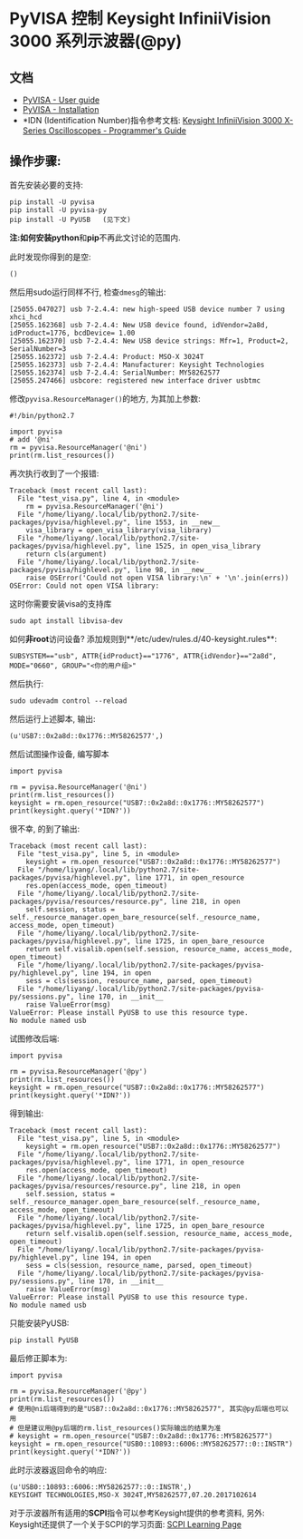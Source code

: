 # PyVISA 控制 Keysight InfiniiVision 3000 系列示波器(@py)

## 文档
* [PyVISA - User guide](https://pyvisa.readthedocs.io/en/latest/introduction/index.html)
* [PyVISA - Installation](https://pyvisa.readthedocs.io/en/latest/introduction/getting.html#installation)
* *IDN (Identification Number)指令参考文档: [Keysight InfiniiVision
3000 X-Series Oscilloscopes - Programmer's
Guide](https://www.keysight.com/upload/cmc_upload/All/3000_series_prog_guide.pdf)

## 操作步骤:
首先安装必要的支持:
```
pip install -U pyvisa
pip install -U pyvisa-py
pip install -U PyUSB   (见下文)
```
**注:**如何安装**python**和**pip**不再此文讨论的范围内.

此时发现你得到的是空:
```
()
```
然后用sudo运行同样不行, 检查`dmesg`的输出:
```
[25055.047027] usb 7-2.4.4: new high-speed USB device number 7 using xhci_hcd
[25055.162368] usb 7-2.4.4: New USB device found, idVendor=2a8d, idProduct=1776, bcdDevice= 1.00
[25055.162370] usb 7-2.4.4: New USB device strings: Mfr=1, Product=2, SerialNumber=3
[25055.162372] usb 7-2.4.4: Product: MSO-X 3024T
[25055.162373] usb 7-2.4.4: Manufacturer: Keysight Technologies
[25055.162374] usb 7-2.4.4: SerialNumber: MY58262577
[25055.247466] usbcore: registered new interface driver usbtmc
```

修改`pyvisa.ResourceManager()`的地方, 为其加上参数:
```
#!/bin/python2.7

import pyvisa
# add '@ni'
rm = pyvisa.ResourceManager('@ni')
print(rm.list_resources())
```

再次执行收到了一个报错:
```
Traceback (most recent call last):
  File "test_visa.py", line 4, in <module>
    rm = pyvisa.ResourceManager('@ni')
  File "/home/liyang/.local/lib/python2.7/site-packages/pyvisa/highlevel.py", line 1553, in __new__
    visa_library = open_visa_library(visa_library)
  File "/home/liyang/.local/lib/python2.7/site-packages/pyvisa/highlevel.py", line 1525, in open_visa_library
    return cls(argument)
  File "/home/liyang/.local/lib/python2.7/site-packages/pyvisa/highlevel.py", line 98, in __new__
    raise OSError('Could not open VISA library:\n' + '\n'.join(errs))
OSError: Could not open VISA library:
```

这时你需要安装visa的支持库
```
sudo apt install libvisa-dev
```

如何**非root**访问设备?
添加规则到**/etc/udev/rules.d/40-keysight.rules**:
```
SUBSYSTEM=="usb", ATTR{idProduct}=="1776", ATTR{idVendor}=="2a8d", MODE="0660", GROUP="<你的用户组>"
```
然后执行:
```
sudo udevadm control --reload
```

然后运行上述脚本, 输出:
```
(u'USB7::0x2a8d::0x1776::MY58262577',)
```

然后试图操作设备, 编写脚本
```
import pyvisa

rm = pyvisa.ResourceManager('@ni')
print(rm.list_resources())
keysight = rm.open_resource("USB7::0x2a8d::0x1776::MY58262577")
print(keysight.query('*IDN?'))
```
很不幸, 的到了输出:
```
Traceback (most recent call last):
  File "test_visa.py", line 5, in <module>
    keysight = rm.open_resource("USB7::0x2a8d::0x1776::MY58262577")
  File "/home/liyang/.local/lib/python2.7/site-packages/pyvisa/highlevel.py", line 1771, in open_resource
    res.open(access_mode, open_timeout)
  File "/home/liyang/.local/lib/python2.7/site-packages/pyvisa/resources/resource.py", line 218, in open
    self.session, status = self._resource_manager.open_bare_resource(self._resource_name, access_mode, open_timeout)
  File "/home/liyang/.local/lib/python2.7/site-packages/pyvisa/highlevel.py", line 1725, in open_bare_resource
    return self.visalib.open(self.session, resource_name, access_mode, open_timeout)
  File "/home/liyang/.local/lib/python2.7/site-packages/pyvisa-py/highlevel.py", line 194, in open
    sess = cls(session, resource_name, parsed, open_timeout)
  File "/home/liyang/.local/lib/python2.7/site-packages/pyvisa-py/sessions.py", line 170, in __init__
    raise ValueError(msg)
ValueError: Please install PyUSB to use this resource type.
No module named usb
```

试图修改后端:
```
import pyvisa

rm = pyvisa.ResourceManager('@py')
print(rm.list_resources())
keysight = rm.open_resource("USB7::0x2a8d::0x1776::MY58262577")
print(keysight.query('*IDN?'))
```

得到输出:
```
Traceback (most recent call last):
  File "test_visa.py", line 5, in <module>
    keysight = rm.open_resource("USB7::0x2a8d::0x1776::MY58262577")
  File "/home/liyang/.local/lib/python2.7/site-packages/pyvisa/highlevel.py", line 1771, in open_resource
    res.open(access_mode, open_timeout)
  File "/home/liyang/.local/lib/python2.7/site-packages/pyvisa/resources/resource.py", line 218, in open
    self.session, status = self._resource_manager.open_bare_resource(self._resource_name, access_mode, open_timeout)
  File "/home/liyang/.local/lib/python2.7/site-packages/pyvisa/highlevel.py", line 1725, in open_bare_resource
    return self.visalib.open(self.session, resource_name, access_mode, open_timeout)
  File "/home/liyang/.local/lib/python2.7/site-packages/pyvisa-py/highlevel.py", line 194, in open
    sess = cls(session, resource_name, parsed, open_timeout)
  File "/home/liyang/.local/lib/python2.7/site-packages/pyvisa-py/sessions.py", line 170, in __init__
    raise ValueError(msg)
ValueError: Please install PyUSB to use this resource type.
No module named usb
```
只能安装PyUSB:
```
pip install PyUSB
```

最后修正脚本为:
```
import pyvisa

rm = pyvisa.ResourceManager('@py')
print(rm.list_resources())
# 使用@ni后端得到的是"USB7::0x2a8d::0x1776::MY58262577", 其实@py后端也可以用
# 但是建议用@py后端的rm.list_resources()实际输出的结果为准
# keysight = rm.open_resource("USB7::0x2a8d::0x1776::MY58262577")
keysight = rm.open_resource("USB0::10893::6006::MY58262577::0::INSTR")
print(keysight.query('*IDN?'))
```

此时示波器返回命令的响应:
```
(u'USB0::10893::6006::MY58262577::0::INSTR',)
KEYSIGHT TECHNOLOGIES,MSO-X 3024T,MY58262577,07.20.2017102614
```

对于示波器所有适用的**SCPI**指令可以参考Keysight提供的参考资料, 另外: Keysight还提供了一个关于SCPI的学习页面: [SCPI Learning Page](https://www.keysight.com/main/editorial.jspx?cc=CN&lc=chi&ckey=1688330&id=1688330) 
